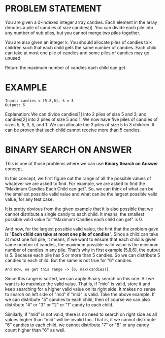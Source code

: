 # PROBLEM STATEMENT

You are given a 0-indexed integer array candies. Each element in the array denotes a pile of candies of size candies[i]. You can divide each pile into any number of sub piles, but you cannot merge two piles together.

You are also given an integer k. You should allocate piles of candies to k children such that each child gets the same number of candies. Each child can take at most one pile of candies and some piles of candies may go unused.

Return the maximum number of candies each child can get.

# EXAMPLE

    Input: candies = [5,8,6], k = 3
    Output: 5

Explanation: We can divide candies[1] into 2 piles of size 5 and 3, and candies[2] into 2 piles of size 5 and 1. We now have five piles of candies of sizes 5, 5, 3, 5, and 1. We can allocate the 3 piles of size 5 to 3 children. It can be proven that each child cannot receive more than 5 candies.

# BINARY SEARCH ON ANSWER

This is one of those problems where we can use **Binary Search on Answer** concept.

In this concept, we first figure out the range of all the possible values of whatever we are asked to find. For example, we are asked to find the "Maximum Candies Each Child can get". So, we can think of what can be the smallest possible valid value and what can be the largest possible valid value, for any test case. 

It is pretty obvious from the given example that it is also possible that we cannot distribute a single candy to each child. It means, the smallest possible valid value for "Maximum Candies each child can get" is 0.

And now, for the largest possible valid value, the hint that the problem gave is "**Each child can take at most one pile of candies**". Since a child can take at most one full pile, it means, if we want to ensure that each child is given same number of candies, the maximum possible valid value is the minimum number of candies in any pile. That's why in first example [5,8,6], the output is 5. Because each pile has 5 or more than 5 candies. So we can distribute 5 candies to each child. But the same is not true for "6" candies. 

	And now, we get this range -> [0, max(candies)]

Since this range is sorted, we can apply Binary search on this one. All we want is to maximize the valid value. That is, if "mid" is valid, store it and keep searching for a higher valid value on its right side. It makes no sense to search on left side of "mid" if "mid" is valid. Take the above example. If we can distribute "5" candies to each child, then of course we can also distribute "4" or "3" or "2" or "1" candy to each child.

Similarly, if "mid" is not valid, there is no need to search on right side as all values higher than "mid" will be invalid too. That is, if we cannot distribute "6" candies to each child, we cannot distribute "7" or "8" or any candy count higher than "6" as well.